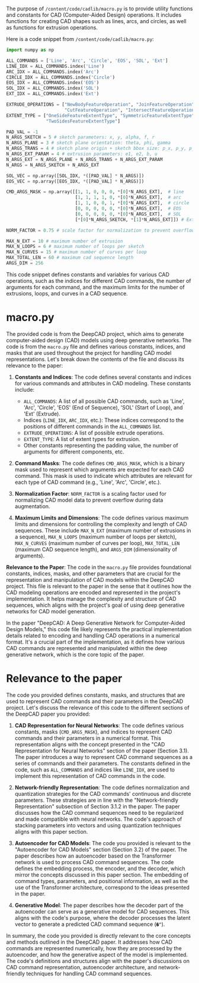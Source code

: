 The purpose of `/content/code/cadlib/macro.py` is to provide utility functions and constants for CAD (Computer-Aided Design) operations. It includes functions for creating CAD shapes such as lines, arcs, and circles, as well as functions for extrusion operations.

Here is a code snippet from `/content/code/cadlib/macro.py`:

```python
import numpy as np

ALL_COMMANDS = ['Line', 'Arc', 'Circle', 'EOS', 'SOL', 'Ext']
LINE_IDX = ALL_COMMANDS.index('Line')
ARC_IDX = ALL_COMMANDS.index('Arc')
CIRCLE_IDX = ALL_COMMANDS.index('Circle')
EOS_IDX = ALL_COMMANDS.index('EOS')
SOL_IDX = ALL_COMMANDS.index('SOL')
EXT_IDX = ALL_COMMANDS.index('Ext')

EXTRUDE_OPERATIONS = ["NewBodyFeatureOperation", "JoinFeatureOperation",
                      "CutFeatureOperation", "IntersectFeatureOperation"]
EXTENT_TYPE = ["OneSideFeatureExtentType", "SymmetricFeatureExtentType",
               "TwoSidesFeatureExtentType"]

PAD_VAL = -1
N_ARGS_SKETCH = 5 # sketch parameters: x, y, alpha, f, r
N_ARGS_PLANE = 3 # sketch plane orientation: theta, phi, gamma
N_ARGS_TRANS = 4 # sketch plane origin + sketch bbox size: p_x, p_y, p_z, s
N_ARGS_EXT_PARAM = 4 # extrusion parameters: e1, e2, b, u
N_ARGS_EXT = N_ARGS_PLANE + N_ARGS_TRANS + N_ARGS_EXT_PARAM
N_ARGS = N_ARGS_SKETCH + N_ARGS_EXT

SOL_VEC = np.array([SOL_IDX, *([PAD_VAL] * N_ARGS)])
EOS_VEC = np.array([EOS_IDX, *([PAD_VAL] * N_ARGS)])

CMD_ARGS_MASK = np.array([[1, 1, 0, 0, 0, *[0]*N_ARGS_EXT],  # line
                          [1, 1, 1, 1, 0, *[0]*N_ARGS_EXT],  # arc
                          [1, 1, 0, 0, 1, *[0]*N_ARGS_EXT],  # circle
                          [0, 0, 0, 0, 0, *[0]*N_ARGS_EXT],  # EOS
                          [0, 0, 0, 0, 0, *[0]*N_ARGS_EXT],  # SOL
                          [*[0]*N_ARGS_SKETCH, *[1]*N_ARGS_EXT]]) # Extrude

NORM_FACTOR = 0.75 # scale factor for normalization to prevent overflow during augmentation

MAX_N_EXT = 10 # maximum number of extrusion
MAX_N_LOOPS = 6 # maximum number of loops per sketch
MAX_N_CURVES = 15 # maximum number of curves per loop
MAX_TOTAL_LEN = 60 # maximum cad sequence length
ARGS_DIM = 256
```

This code snippet defines constants and variables for various CAD operations, such as the indices for different CAD commands, the number of arguments for each command, and the maximum limits for the number of extrusions, loops, and curves in a CAD sequence.

# macro.py
The provided code is from the DeepCAD project, which aims to generate computer-aided design (CAD) models using deep generative networks. The code is from the `macro.py` file and defines various constants, indices, and masks that are used throughout the project for handling CAD model representations. Let's break down the contents of the file and discuss its relevance to the paper:

1. **Constants and Indices**: The code defines several constants and indices for various commands and attributes in CAD modeling. These constants include:

   - `ALL_COMMANDS`: A list of all possible CAD commands, such as 'Line', 'Arc', 'Circle', 'EOS' (End of Sequence), 'SOL' (Start of Loop), and 'Ext' (Extrude).
   - Indices (`LINE_IDX`, `ARC_IDX`, etc.): These indices correspond to the positions of different commands in the `ALL_COMMANDS` list.
   - `EXTRUDE_OPERATIONS`: A list of possible extrude operations.
   - `EXTENT_TYPE`: A list of extent types for extrusion.
   - Other constants representing the padding value, the number of arguments for different components, etc.

2. **Command Masks**: The code defines `CMD_ARGS_MASK`, which is a binary mask used to represent which arguments are expected for each CAD command. This mask is used to indicate which attributes are relevant for each type of CAD command (e.g., 'Line', 'Arc', 'Circle', etc.).

3. **Normalization Factor**: `NORM_FACTOR` is a scaling factor used for normalizing CAD model data to prevent overflow during data augmentation.

4. **Maximum Limits and Dimensions**: The code defines various maximum limits and dimensions for controlling the complexity and length of CAD sequences. These include `MAX_N_EXT` (maximum number of extrusions in a sequence), `MAX_N_LOOPS` (maximum number of loops per sketch), `MAX_N_CURVES` (maximum number of curves per loop), `MAX_TOTAL_LEN` (maximum CAD sequence length), and `ARGS_DIM` (dimensionality of arguments).

**Relevance to the Paper**:
The code in the `macro.py` file provides foundational constants, indices, masks, and other parameters that are crucial for the representation and manipulation of CAD models within the DeepCAD project. This file is relevant to the paper in the sense that it outlines how the CAD modeling operations are encoded and represented in the project's implementation. It helps manage the complexity and structure of CAD sequences, which aligns with the project's goal of using deep generative networks for CAD model generation.

In the paper "DeepCAD: A Deep Generative Network for Computer-Aided Design Models," this code file likely represents the practical implementation details related to encoding and handling CAD operations in a numerical format. It's a crucial part of the implementation, as it defines how various CAD commands are represented and manipulated within the deep generative network, which is the core topic of the paper.

# Relevance to the paper 
The code you provided defines constants, masks, and structures that are used to represent CAD commands and their parameters in the DeepCAD project. Let's discuss the relevance of this code to the different sections of the DeepCAD paper you provided:

1. **CAD Representation for Neural Networks**: The code defines various constants, masks (`CMD_ARGS_MASK`), and indices to represent CAD commands and their parameters in a numerical format. This representation aligns with the concept presented in the "CAD Representation for Neural Networks" section of the paper (Section 3.1). The paper introduces a way to represent CAD command sequences as a series of commands and their parameters. The constants defined in the code, such as `ALL_COMMANDS` and indices like `LINE_IDX`, are used to implement this representation of CAD commands in the code.

2. **Network-friendly Representation**: The code defines normalization and quantization strategies for the CAD commands' continuous and discrete parameters. These strategies are in line with the "Network-friendly Representation" subsection of Section 3.1.2 in the paper. The paper discusses how the CAD command sequences need to be regularized and made compatible with neural networks. The code's approach of stacking parameters into vectors and using quantization techniques aligns with this paper section.

3. **Autoencoder for CAD Models**: The code you provided is relevant to the "Autoencoder for CAD Models" section (Section 3.2) of the paper. The paper describes how an autoencoder based on the Transformer network is used to process CAD command sequences. The code defines the embedding process, the encoder, and the decoder, which mirror the concepts discussed in this paper section. The embedding of command types, parameters, and positional information, as well as the use of the Transformer architecture, correspond to the ideas presented in the paper.

4. **Generative Model**: The paper describes how the decoder part of the autoencoder can serve as a generative model for CAD sequences. This aligns with the code's purpose, where the decoder processes the latent vector to generate a predicted CAD command sequence (`�^`).

In summary, the code you provided is directly relevant to the core concepts and methods outlined in the DeepCAD paper. It addresses how CAD commands are represented numerically, how they are processed by the autoencoder, and how the generative aspect of the model is implemented. The code's definitions and structures align with the paper's discussions on CAD command representation, autoencoder architecture, and network-friendly techniques for handling CAD command sequences.

